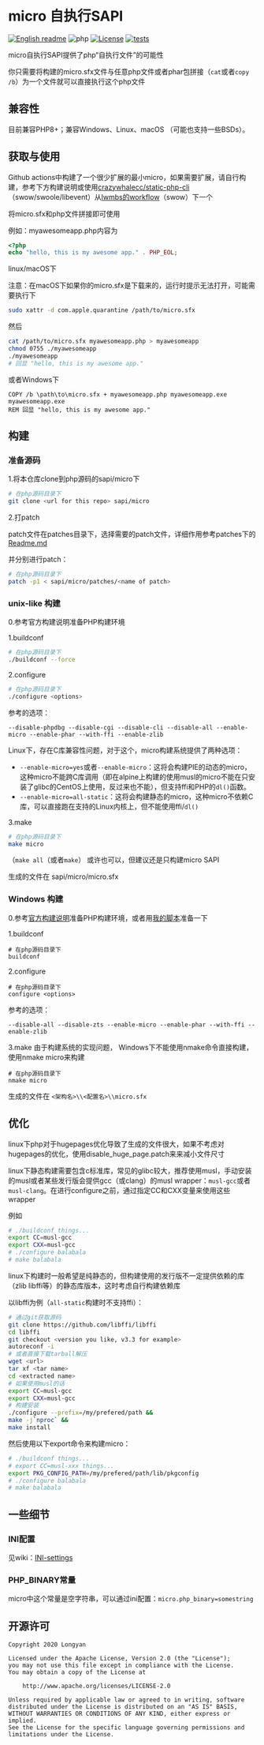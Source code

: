 # micro 自执行SAPI

[![English readme](https://img.shields.io/badge/README-English%20%F0%9F%87%AC%F0%9F%87%A7-white)](Readme.EN.md)
![php](https://img.shields.io/badge/php-8.0--8.2-royalblue.svg)
[![License](https://img.shields.io/badge/License-Apache%202.0-blue.svg)](https://opensource.org/licenses/Apache-2.0)
[![tests](https://github.com/dixyes/phpmicro/actions/workflows/tests.yml/badge.svg)](https://github.com/dixyes/phpmicro/actions/workflows/tests.yml)

micro自执行SAPI提供了php“自执行文件”的可能性

你只需要将构建的micro.sfx文件与任意php文件或者phar包拼接（`cat`或者`copy /b`）为一个文件就可以直接执行这个php文件

## 兼容性

目前兼容PHP8+；兼容Windows、Linux、macOS （可能也支持一些BSDs）。

## 获取与使用

Github actions中构建了一个很少扩展的最小micro，如果需要扩展，请自行构建，参考下方构建说明或使用[crazywhalecc/static-php-cli](https://github.com/crazywhalecc/static-php-cli)（swow/swoole/libevent）从[lwmbs的workflow](https://github.com/dixyes/lwmbs/actions)（swow）下一个

将micro.sfx和php文件拼接即可使用

例如：myawesomeapp.php内容为

```php
<?php
echo "hello, this is my awesome app." . PHP_EOL;
```

linux/macOS下

注意：在macOS下如果你的micro.sfx是下载来的，运行时提示无法打开，可能需要执行下

```bash
sudo xattr -d com.apple.quarantine /path/to/micro.sfx
```

然后

```bash
cat /path/to/micro.sfx myawesomeapp.php > myawesomeapp
chmod 0755 ./myawesomeapp
./myawesomeapp
# 回显 "hello, this is my awesome app."
```

或者Windows下

```batch
COPY /b \path\to\micro.sfx + myawesomeapp.php myawesomeapp.exe
myawesomeapp.exe
REM 回显 "hello, this is my awesome app."
```

## 构建

### 准备源码

1.将本仓库clone到php源码的sapi/micro下

```bash
# 在php源码目录下
git clone <url for this repo> sapi/micro
```

2.打patch

patch文件在patches目录下，选择需要的patch文件，详细作用参考patches下的[Readme.md](patches/Readme.md)

并分别进行patch：

```bash
# 在php源码目录下
patch -p1 < sapi/micro/patches/<name of patch>
```

### unix-like 构建

0.参考官方构建说明准备PHP构建环境

1.buildconf

```bash
# 在php源码目录下
./buildconf --force
```

2.configure

```bash
# 在php源码目录下
./configure <options>
```

参考的选项：

`--disable-phpdbg --disable-cgi --disable-cli --disable-all --enable-micro --enable-phar --with-ffi --enable-zlib`

Linux下，存在C库兼容性问题，对于这个，micro构建系统提供了两种选项：

- `--enable-micro=yes`或者`--enable-micro`：这将会构建PIE的动态的micro，这种micro不能跨C库调用（即在alpine上构建的使用musl的micro不能在只安装了glibc的CentOS上使用，反过来也不能），但支持ffi和PHP的`dl()`函数。
- `--enable-micro=all-static`：这将会构建静态的micro，这种micro不依赖C库，可以直接跑在支持的Linux内核上，但不能使用ffi/`dl()`

3.make

```bash
# 在php源码目录下
make micro
```

（`make all`（或者`make`） 或许也可以，但建议还是只构建micro SAPI

生成的文件在 sapi/micro/micro.sfx

### Windows 构建

0.参考[官方构建说明](https://wiki.php.net/internals/windows/stepbystepbuild_sdk_2)准备PHP构建环境，或者用[我的脚本](https://github.com/dixyes/php-dev-windows-tool)准备一下

1.buildconf

```batch
# 在php源码目录下
buildconf
```

2.configure

```batch
# 在php源码目录下
configure <options>
```

参考的选项：

`--disable-all --disable-zts --enable-micro --enable-phar --with-ffi --enable-zlib`

3.make
由于构建系统的实现问题， Windows下不能使用nmake命令直接构建，使用nmake micro来构建<!--TODO: 现在可以了，抽空改了-->

```batch
# 在php源码目录下
nmake micro
```

生成的文件在 `<架构名>\\<配置名>\\micro.sfx`

## 优化

linux下php对于hugepages优化导致了生成的文件很大，如果不考虑对hugepages的优化，使用disable_huge_page.patch来来减小文件尺寸

linux下静态构建需要包含c标准库，常见的glibc较大，推荐使用musl，手动安装的musl或者某些发行版会提供gcc（或clang）的musl wrapper：`musl-gcc`或者`musl-clang`。在进行configure之前，通过指定CC和CXX变量来使用这些wrapper

例如

```bash
# ./buildconf things...
export CC=musl-gcc
export CXX=musl-gcc
# ./configure balabala
# make balabala
```

linux下构建时一般希望是纯静态的，但构建使用的发行版不一定提供依赖的库（zlib libffi等）的静态库版本，这时考虑自行构建依赖库

以libffi为例（`all-static`构建时不支持ffi）：

```bash
# 通过git获取源码
git clone https://github.com/libffi/libffi
cd libffi
git checkout <version you like, v3.3 for example>
autoreconf -i
# 或者直接下载tarball解压
wget <url>
tar xf <tar name>
cd <extracted name>
# 如果使用musl的话
export CC=musl-gcc
export CXX=musl-gcc
# 构建安装
./configure --prefix=/my/prefered/path &&
make -j`nproc` &&
make install
```

然后使用以下export命令来构建micro：

```bash
# ./buildconf things...
# export CC=musl-xxx things...
export PKG_CONFIG_PATH=/my/prefered/path/lib/pkgconfig
# ./configure balabala
# make balabala
```

## 一些细节

### INI配置

见wiki：[INI-settings](https://github.com/easysoft/phpmicro/wiki/INI-settings)

### PHP_BINARY常量

micro中这个常量是空字符串，可以通过ini配置：`micro.php_binary=somestring`

## 开源许可

```plain
Copyright 2020 Longyan

Licensed under the Apache License, Version 2.0 (the "License");
you may not use this file except in compliance with the License.
You may obtain a copy of the License at

    http://www.apache.org/licenses/LICENSE-2.0

Unless required by applicable law or agreed to in writing, software
distributed under the License is distributed on an "AS IS" BASIS,
WITHOUT WARRANTIES OR CONDITIONS OF ANY KIND, either express or implied.
See the License for the specific language governing permissions and
limitations under the License.
```

